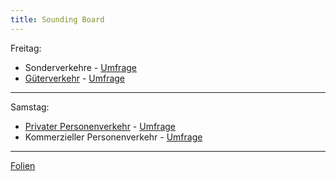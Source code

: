```yaml
---
title: Sounding Board
---
```


Freitag:
* Sonderverkehre - [Umfrage](https://forms.gle/RwXm5mEAoZ1DqaAt7)
* [Güterverkehr](https://vsp.berlin/sounding-board/ccc/config_gueter) - [Umfrage](https://forms.gle/B27NxLVGAyRWgHw86)

---

Samstag:
* [Privater Personenverkehr](https://vsp.berlin/sounding-board/ccc/config) - [Umfrage](https://forms.gle/V7dxsqxyXRzXCCAv5)
* Kommerzieller Personenverkehr - [Umfrage](https://forms.gle/8e9rePJ2F6UYCHGY9)

---

[Folien](https://svn.vsp.tu-berlin.de/repos/public-svn/shared/sounding-board-2022-mar/)

